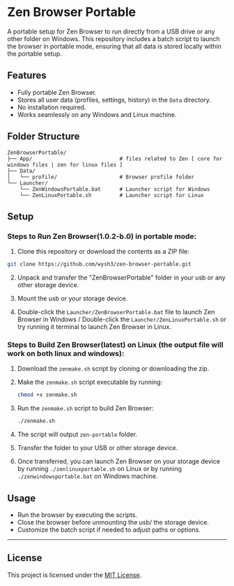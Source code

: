 # Zen Browser Portable

A portable setup for Zen Browser to run directly from a USB drive or any other folder on Windows. This repository includes a batch script to launch the browser in portable mode, ensuring that all data is stored locally within the portable setup.

## Features
- Fully portable Zen Browser.
- Stores all user data (profiles, settings, history) in the `Data` directory.
- No installation required.
- Works seamlessly on any Windows and Linux machine.

## Folder Structure
```
ZenBrowserPortable/
├── App/                            # files related to Zen [ core for windows files | zen for linux files ]
├── Data/
│   └── profile/                    # Browser profile folder
└── Launcher/
    └── ZenWindowsPortable.bat      # Launcher script for Windows
    └── ZenLinuxPortable.sh         # Launcher script for Linux

```

## Setup

### Steps to Run Zen Browser(1.0.2-b.0) in portable mode: 
1. Clone this repository or download the contents as a ZIP file:
```bash
git clone https://github.com/wysh3/zen-browser-portable.git
```
2. Unpack and transfer the "ZenBrowserPortable" folder in your usb or any other storage device.

3. Mount the usb or your storage device.

4. Double-click the `Launcher/ZenBrowserPortable.bat` file to launch Zen Browser in Windows / Double-click the `Launcher/ZenLinuxPortable.sh` or try running it terminal to launch Zen Browser    in Linux.

### Steps to Build Zen Browser(latest) on Linux (the output file will work on both linux and windows):

1. Download the `zenmake.sh` script by cloning or downloading the zip.

2. Make the `zenmake.sh` script executable by running:
    ```bash
    chmod +x zenmake.sh
    ```

3. Run the `zenmake.sh` script to build Zen Browser:
    ```bash
    ./zenmake.sh
    ```

4. The script will output `zen-portable` folder.

5. Transfer the folder to your USB or other storage device.

6. Once transferred, you can launch Zen Browser on your storage device by running `./zenlinuxportable.sh` on Linux or by running `./zenwindowsportable.bat` on Windows machine.

## Usage
- Run the browser by executing the scripts.
- Close the browser before unmounting the usb/ the storage device.
- Customize the batch script if needed to adjust paths or options.

---

## License
This project is licensed under the [MIT License](LICENSE).
